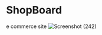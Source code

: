 # ShopBoard
e commerce site
![Screenshot (242)](https://github.com/suyash-chouhan/ShopBoard/assets/152476567/bf7a99bf-4a82-42a5-af08-9dbd663e29cd)
